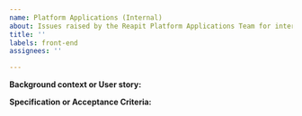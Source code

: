 ```yaml
---
name: Platform Applications (Internal)
about: Issues raised by the Reapit Platform Applications Team for internal usage
title: ''
labels: front-end
assignees: ''

---
```


**Background context or User story:**

**Specification or Acceptance Criteria:**
